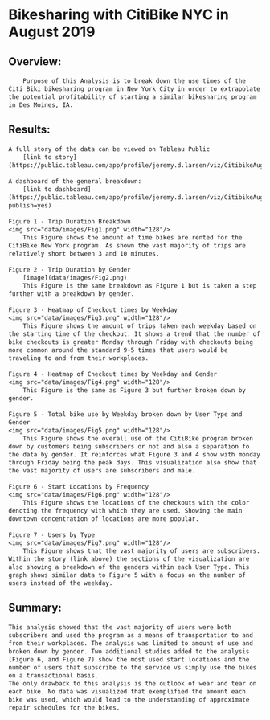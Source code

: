 # Bikesharing with CitiBike NYC in August 2019

## Overview:

        Purpose of this Analysis is to break down the use times of the Citi Biki bikesharing program in New York City in order to extrapolate the potential profitability of starting a similar bikesharing program in Des Moines, IA.

## Results:

    A full story of the data can be viewed on Tableau Public
        [link to story](https://public.tableau.com/app/profile/jeremy.d.larsen/viz/CitibikeAugust2019_16709852356800/August2019CitibikeAnalysis#1)

    A dashboard of the general breakdown:
        [link to dashboard] (https://public.tableau.com/app/profile/jeremy.d.larsen/viz/CitibikeAugust2019_16709852356800/AugustSummaryDashboard?publish=yes)

    Figure 1 - Trip Duration Breakdown
    <img src="data/images/Fig1.png" width="128"/>
        This Figure shows the amount of time bikes are rented for the CitiBike New York program. As shown the vast majority of trips are relatively short between 3 and 10 minutes.

    Figure 2 - Trip Duration by Gender
        [image](data/images/Fig2.png)
        This Figure is the same breakdown as Figure 1 but is taken a step further with a breakdown by gender.

    Figure 3 - Heatmap of Checkout times by Weekday
    <img src="data/images/Fig3.png" width="128"/>
        This Figure shows the amount of trips taken each weekday based on the starting time of the checkout. It shows a trend that the number of bike checkouts is greater Monday through Friday with checkouts being more common around the standard 9-5 times that users would be traveling to and from their workplaces.

    Figure 4 - Heatmap of Checkout times by Weekday and Gender
    <img src="data/images/Fig4.png" width="128"/>
        This Figure is the same as Figure 3 but further broken down by gender.

    Figure 5 - Total bike use by Weekday broken down by User Type and Gender
    <img src="data/images/Fig5.png" width="128"/>
        This Figure shows the overall use of the CitiBike program broken down by customers being subscribers or not and also a separation fo the data by gender. It reinforces what Figure 3 and 4 show with monday through Friday being the peak days. This visualization also show that the vast majority of users are subscribers and male.

    Figure 6 - Start Locations by Frequency
    <img src="data/images/Fig6.png" width="128"/>
        This Figure shows the locations of the checkouts with the color denoting the frequency with which they are used. Showing the main downtown concentration of locations are more popular.

    Figure 7 - Users by Type
    <img src="data/images/Fig7.png" width="128"/>
        This Figure shows that the vast majority of users are subscribers. Within the story (link above) the sections of the visualization are also showing a breakdown of the genders within each User Type. This graph shows similar data to Figure 5 with a focus on the number of users instead of the weekday.

## Summary:

    This analysis showed that the vast majority of users were both subscribers and used the program as a means of transportation to and from their workplaces. The analysis was limited to amount of use and broken down by gender. Two additional studies added to the analysis (Figure 6, and Figure 7) show the most used start locations and the number of users that subscribe to the service vs simply use the bikes on a transactional basis.
    The only drawback to this analysis is the outlook of wear and tear on each bike. No data was visualized that exemplified the amount each bike was used, which would lead to the understanding of approximate repair schedules for the bikes.
